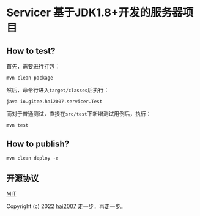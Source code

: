 # Servicer 基于JDK1.8+开发的服务器项目

## How to test?

首先，需要进行打包：

```
mvn clean package
```

然后，命令行进入```target/classes```后执行：

```
java io.gitee.hai2007.servicer.Test
```

而对于普通测试，直接在```src/test```下新增测试用例后，执行：

```
mvn test
```

## How to publish?

```
mvn clean deploy -e
```

开源协议
---------------------------------------
[MIT](https://github.com/hai2007/servicer.java/blob/master/LICENSE)

Copyright (c) 2022 [hai2007](https://hai2007.gitee.io/sweethome/) 走一步，再走一步。